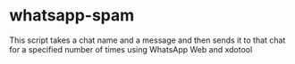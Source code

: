 # whatsapp-spam
This script takes a chat name and a message and then sends it to that chat for a specified number of times using WhatsApp Web and xdotool
